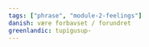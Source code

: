 ```yaml
---
tags: ["phrase", "module-2-feelings"]
danish: være forbavset / forundret
greenlandic: tupigusup-
---
```

